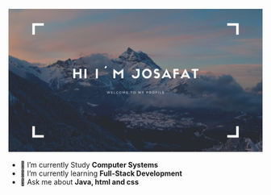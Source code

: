 ![](banner.png)

- 🔭 I’m currently Study **Computer Systems**
- 🌱 I’m currently learning **Full-Stack Development**
- 💬 Ask me about **Java, html and css**
<!--- 📫 How to reach me: []() on Twitter---->
<!-- 
### Skills

```text

Java           ████████░░░░░░░░░░░░░░░░░   30.00 %
Markdown       ████████▓░░░░░░░░░░░░░░░░   34.07 %
C              ███▒░░░░░░░░░░░░░░░░░░░░░   13.47 %

``` -->
